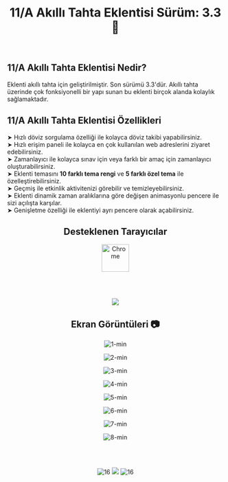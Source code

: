 <div align="center">
  
# 11/A Akıllı Tahta Eklentisi Sürüm: 3.3 🎉
  
</div>

<br>

## 11/A Akıllı Tahta Eklentisi Nedir?
Eklenti akıllı tahta için geliştirilmiştir. Son sürümü 3.3'dür.
Akıllı tahta üzerinde çok fonksiyonelli bir yapı sunan bu eklenti
birçok alanda kolaylık sağlamaktadır.

## 11/A Akıllı Tahta Eklentisi Özellikleri

➤ Hızlı döviz sorgulama özelliği ile kolayca döviz takibi yapabilirsiniz. <br>
➤ Hızlı erişim paneli ile kolayca en çok kullanılan web adreslerini ziyaret edebilirsiniz. <br>
➤ Zamanlayıcı ile kolayca sınav için veya farklı bir amaç için zamanlayıcı oluşturabilirsiniz. <br>
➤ Eklenti temasını <b>10 farklı tema rengi</b> ve <b>5 farklı özel tema</b> ile özelleştirebilirsiniz. <br>
➤ Geçmiş ile etkinlik aktivitenizi görebilir ve temizleyebilirsiniz. <br>
➤ Eklenti dinamik zaman aralıklarına göre değişen animasyonlu pencere ile sizi açılışta karşılar. <br>
➤ Genişletme özelliği ile eklentiyi ayrı pencere olarak açabilirsiniz. <br>

<div align="center">

## Desteklenen Tarayıcılar
  
<img width="64" alt="Chrome" src="https://user-images.githubusercontent.com/95717415/151046778-e77289cb-1542-4d46-ae73-de1ad231da32.png" align="center">
  
<br><br>
  
<img src="https://img.shields.io/badge/UYARI-Eklenti%20sadece%20Chrome'da%20%C3%A7al%C4%B1%C5%9F%C4%B1r.%20Di%C4%9Fer%20taray%C4%B1c%C4%B1lar%20%C5%9Fu%20an%20i%C3%A7in%20desteklenmemektedir.-red">
  
## Ekran Görüntüleri 📷

![1-min](https://user-images.githubusercontent.com/95717415/151656267-eb2b1673-27a7-4ce4-99fb-c07886e0f09d.png)

![2-min](https://user-images.githubusercontent.com/95717415/151656270-2b9b7ab0-595d-43fc-b092-ae560d238a0f.png)

![3-min](https://user-images.githubusercontent.com/95717415/151607454-9fc17706-e9bf-465b-9036-c2abd7ffb48d.png)
  
![4-min](https://user-images.githubusercontent.com/95717415/151607462-c50be84b-ff87-40b9-bd41-1ce4fce6cf3a.png)
  
![5-min](https://user-images.githubusercontent.com/95717415/151607474-efaafe22-80db-4313-acb0-483a313288bd.png)
  
![6-min](https://user-images.githubusercontent.com/95717415/151607483-2ac6dcfe-9fbf-4894-8fd7-acde88526995.png)
  
![7-min](https://user-images.githubusercontent.com/95717415/151656278-c2b372f1-6cb5-4d9d-8f4c-072d6749d4d1.png)
  
![8-min](https://user-images.githubusercontent.com/95717415/151607509-639d6e67-3045-4d4e-b766-564263e9f31e.png)

  
<br><br>
  
![16](https://user-images.githubusercontent.com/95717415/151242069-a7465549-6735-4eef-9063-1e1ac138d8db.png) <img src="https://img.shields.io/badge/developed%20by-Ekin-%23EFA110"> ![16](https://user-images.githubusercontent.com/95717415/151242069-a7465549-6735-4eef-9063-1e1ac138d8db.png)

</div>
